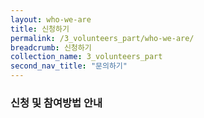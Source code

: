 ```yaml
---
layout: who-we-are
title: 신청하기
permalink: /3_volunteers_part/who-we-are/
breadcrumb: 신청하기
collection_name: 3_volunteers_part
second_nav_title: "문의하기"
---
```


### **신청 및 참여방법 안내** 





